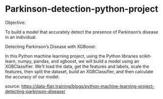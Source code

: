 # Parkinson-detection-python-project

Objective:

To build a model that accurately detect the presence of Parkinson’s disease in an individual.

Detecting Parkinson’s Disease with XGBoost:

In this Python machine learning project, using the Python libraries scikit-learn, numpy, pandas, and xgboost, we will build a model using an XGBClassifier. We’ll load the data, get the features and labels, scale the features, then split the dataset, build an XGBClassifier, and then calculate the accuracy of our model.



source: https://data-flair.training/blogs/python-machine-learning-project-detecting-parkinson-disease/
